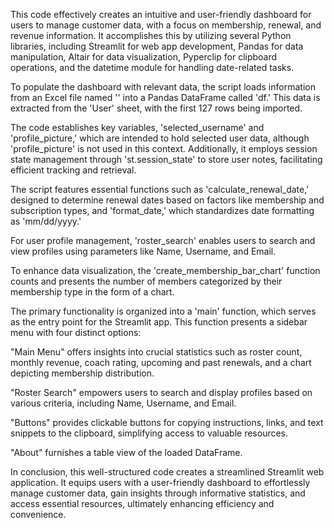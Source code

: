 This code effectively creates an intuitive and user-friendly dashboard for users to manage customer data, with a focus on membership, renewal, and revenue information. It accomplishes this by utilizing several Python libraries, including Streamlit for web app development, Pandas for data manipulation, Altair for data visualization, Pyperclip for clipboard operations, and the datetime module for handling date-related tasks.

To populate the dashboard with relevant data, the script loads information from an Excel file named '' into a Pandas DataFrame called 'df.' This data is extracted from the 'User' sheet, with the first 127 rows being imported.

The code establishes key variables, 'selected_username' and 'profile_picture,' which are intended to hold selected user data, although 'profile_picture' is not used in this context. Additionally, it employs session state management through 'st.session_state' to store user notes, facilitating efficient tracking and retrieval.

The script features essential functions such as 'calculate_renewal_date,' designed to determine renewal dates based on factors like membership and subscription types, and 'format_date,' which standardizes date formatting as 'mm/dd/yyyy.'

For user profile management, 'roster_search' enables users to search and view profiles using parameters like Name, Username, and Email.

To enhance data visualization, the 'create_membership_bar_chart' function counts and presents the number of members categorized by their membership type in the form of a chart.

The primary functionality is organized into a 'main' function, which serves as the entry point for the Streamlit app. This function presents a sidebar menu with four distinct options:

"Main Menu" offers insights into crucial statistics such as roster count, monthly revenue, coach rating, upcoming and past renewals, and a chart depicting membership distribution.

"Roster Search" empowers users to search and display profiles based on various criteria, including Name, Username, and Email.

"Buttons" provides clickable buttons for copying instructions, links, and text snippets to the clipboard, simplifying access to valuable resources.

"About" furnishes a table view of the loaded DataFrame.

In conclusion, this well-structured code creates a streamlined Streamlit web application. It equips users with a user-friendly dashboard to effortlessly manage customer data, gain insights through informative statistics, and access essential resources, ultimately enhancing efficiency and convenience.
